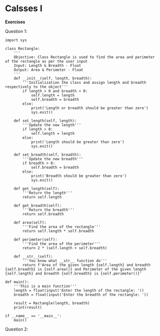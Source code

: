 # Calsses I

**Exercises**

Question 1: 

    import sys

    class Rectangle:
        '''
        Objective: Class Rectangle is used to find the area and perimeter of the rectangle as per the user input
        Input: Length & Breadth - Float
        Output: Area & Perimeter - Float
        '''
        def __init__(self, length, breadth):
            '''Initialization the class and assign length and breadth respectively to the object'''
            if length > 0 and breadth > 0:
                self.length = length
                self.breadth = breadth
            else:
                print('Length or breadth should be greater than zero')
                sys.exit()

        def set_length(self, length):
            '''Update the new length'''
            if length > 0:
                self.length = length
            else:
                print('Length should be greater than zero')
                sys.exit()

        def set_breadth(self, breadth):
            '''Update the new breadth'''
            if breadth > 0:
                self.breadth = breadth
            else:
                print('Breadth should be greater than zero')
                sys.exit()

        def get_length(self):
            '''Return the length'''
            return self.length
        
        def get_breadth(self):
            '''Return the breadth'''
            return self.breadth
        
        def area(self):
            '''Find the area of the rectangle'''
            return self.length * self.breadth

        def perimeter(self):
            '''Find the area of the perimeter'''
            return 2 * (self.length + self.breadth)

        def __str__(self):
            '''You know what __str__ function do'''
            return f'Area of the given length {self.length} and breadth {self.breadth} is {self.area()} and Perimeter of the given length {self.length} and breadth {self.breadth} is {self.perimeter()}'

    def main():
        '''This is a main function'''
        length = float(input('Enter the length of the rectangle: '))
        breadth = float(input('Enter the breadth of the rectangle: '))

        result = Rectangle(length, breadth)
        print(result)

    if __name__ == '__main__':
        main()


Question 2: 
